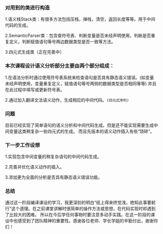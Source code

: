 ### **对用到的类进行构造**
  
  1.语义栈Stack类：有很多方法包括压栈，弹栈，清空，返回长度等等。用于中间代码的生成。
  
  2.SemanticParser类：包含查符号表、判断变量是否未经声明使用，判断是否重复定义，判断赋值语句等号两边数据类型是否一致等方法。
  
  3.四元式生成类（正在完善中）
 
### **本次课程设计语义分析部分主要由两个部分组成：**
   
   1.在语法分析时通过使用符号表系统来检查语句是否具有静态语义错误。(如变量未经声明使用，变量重复定义，赋值语句等号两侧的数据类型是否相同等等)
     并且在此过程中填写或更新符号表。
   
   2.通过加入翻译文法语义动作，生成相应的中间代码。`(四元式序列)`

### **问题**

目前已经实现了简单语句的语义分析和中间代码生成。但是还不能实现需要生成中间变量这类稍复杂一些四元式的生成。
而且先版本的语义动作插入有些“琐碎”。

### **下一步工作设想**

1.实现包含中间变量的稍复杂语句的中间代码生成。

2.完善并优化语义动作的插入。

3.添加更为全面的分析是否具有静态语义错误功能。

### **总结**

通过这一阶段编译课设的学习，我更深刻的明白“纸上得来终觉浅，绝知此事要躬行”这个道理。在之前课堂讲解时很简单的操作方法或思想，在代码实现时却遇到了比较大的困难。
所以在今后学任何事物时要注意多动手实践。在这一阶段的课设中也感受到了团队精神的重要性。感谢各位老师、学长学姐的辛勤付出，谢谢你们！

 